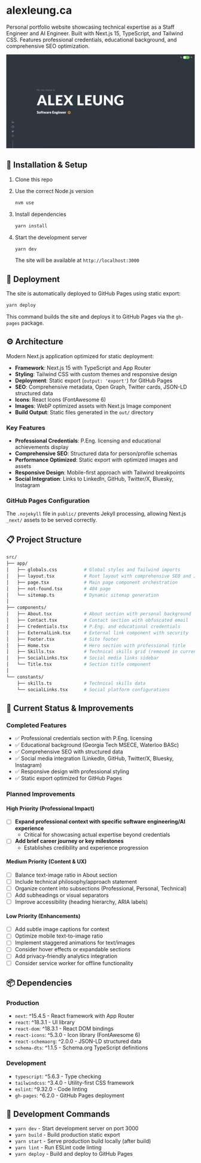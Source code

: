 # alexleung.ca

Personal portfolio website showcasing technical expertise as a Staff Engineer and AI Engineer. Built with Next.js 15, TypeScript, and Tailwind CSS. Features professional credentials, educational background, and comprehensive SEO optimization.

![Homepage screenshot](./public/assets/screenshot.png)

## :construction: Installation & Setup

1. Clone this repo

1. Use the correct Node.js version

   ```bash
   nvm use
   ```

1. Install dependencies

   ```bash
   yarn install
   ```

1. Start the development server

   ```bash
   yarn dev
   ```

   The site will be available at `http://localhost:3000`

## :ship: Deployment

The site is automatically deployed to GitHub Pages using static export:

```bash
yarn deploy
```

This command builds the site and deploys it to GitHub Pages via the `gh-pages` package.

## :gear: Architecture

Modern Next.js application optimized for static deployment:

- **Framework**: Next.js 15 with TypeScript and App Router
- **Styling**: Tailwind CSS with custom themes and responsive design
- **Deployment**: Static export (`output: 'export'`) for GitHub Pages
- **SEO**: Comprehensive metadata, Open Graph, Twitter cards, JSON-LD structured data
- **Icons**: React Icons (FontAwesome 6)
- **Images**: WebP optimized assets with Next.js Image component
- **Build Output**: Static files generated in the `out/` directory

### Key Features

- **Professional Credentials**: P.Eng. licensing and educational achievements display
- **Comprehensive SEO**: Structured data for person/profile schemas
- **Performance Optimized**: Static export with optimized images and assets
- **Responsive Design**: Mobile-first approach with Tailwind breakpoints
- **Social Integration**: Links to LinkedIn, GitHub, Twitter/X, Bluesky, Instagram

### GitHub Pages Configuration

The `.nojekyll` file in `public/` prevents Jekyll processing, allowing Next.js `_next/` assets to be served correctly.

## :clipboard: Project Structure

```bash
src/
├── app/
│   ├── globals.css          # Global styles and Tailwind imports
│   ├── layout.tsx           # Root layout with comprehensive SEO and JSON-LD
│   ├── page.tsx             # Main page component orchestration
│   ├── not-found.tsx        # 404 page
│   └── sitemap.ts           # Dynamic sitemap generation
│
├── components/
│   ├── About.tsx            # About section with personal background
│   ├── Contact.tsx          # Contact section with obfuscated email
│   ├── Credentials.tsx      # P.Eng. and educational credentials
│   ├── ExternalLink.tsx     # External link component with security
│   ├── Footer.tsx           # Site footer
│   ├── Home.tsx             # Hero section with professional title
│   ├── Skills.tsx           # Technical skills grid (removed in current version)
│   ├── SocialLinks.tsx      # Social media links sidebar
│   └── Title.tsx            # Section title component
│
└── constants/
    ├── skills.ts            # Technical skills data
    └── socialLinks.tsx      # Social platform configurations
```

## :memo: Current Status & Improvements

### Completed Features

- ✅ Professional credentials section with P.Eng. licensing
- ✅ Educational background (Georgia Tech MSECE, Waterloo BASc)
- ✅ Comprehensive SEO with structured data
- ✅ Social media integration (LinkedIn, GitHub, Twitter/X, Bluesky, Instagram)
- ✅ Responsive design with professional styling
- ✅ Static export optimized for GitHub Pages

### Planned Improvements

#### High Priority (Professional Impact)

- [ ] **Expand professional context with specific software engineering/AI experience**
  - Critical for showcasing actual expertise beyond credentials
- [ ] **Add brief career journey or key milestones**
  - Establishes credibility and experience progression

#### Medium Priority (Content & UX)

- [ ] Balance text-image ratio in About section
- [ ] Include technical philosophy/approach statement
- [ ] Organize content into subsections (Professional, Personal, Technical)
- [ ] Add subheadings or visual separators
- [ ] Improve accessibility (heading hierarchy, ARIA labels)

#### Low Priority (Enhancements)

- [ ] Add subtle image captions for context
- [ ] Optimize mobile text-to-image ratio
- [ ] Implement staggered animations for text/images
- [ ] Consider hover effects or expandable sections
- [ ] Add privacy-friendly analytics integration
- [ ] Consider service worker for offline functionality

## :package: Dependencies

### Production

- `next`: ^15.4.5 - React framework with App Router
- `react`: ^18.3.1 - UI library
- `react-dom`: ^18.3.1 - React DOM bindings
- `react-icons`: ^5.3.0 - Icon library (FontAwesome 6)
- `react-schemaorg`: ^2.0.0 - JSON-LD structured data
- `schema-dts`: ^1.1.5 - Schema.org TypeScript definitions

### Development

- `typescript`: ^5.6.3 - Type checking
- `tailwindcss`: ^3.4.0 - Utility-first CSS framework
- `eslint`: ^9.32.0 - Code linting
- `gh-pages`: ^6.2.0 - GitHub Pages deployment

## :hammer: Development Commands

- `yarn dev` - Start development server on port 3000
- `yarn build` - Build production static export
- `yarn start` - Serve production build locally (after build)
- `yarn lint` - Run ESLint code linting
- `yarn deploy` - Build and deploy to GitHub Pages
